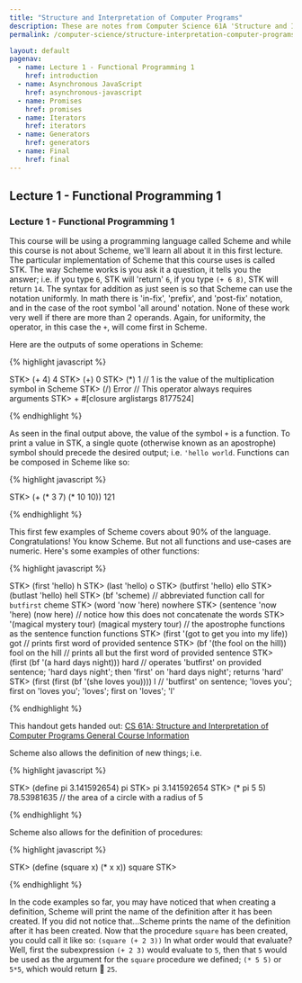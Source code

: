 ```yaml
---
title: "Structure and Interpretation of Computer Programs"
description: These are notes from Computer Science 61A 'Structure and Interpretation of Computer Programs' (SICP) lectures with Brian Harvey at UC Berkeley.
permalink: /computer-science/structure-interpretation-computer-programs

layout: default
pagenav:
  - name: Lecture 1 - Functional Programming 1
    href: introduction
  - name: Asynchronous JavaScript
    href: asynchronous-javascript
  - name: Promises
    href: promises
  - name: Iterators
    href: iterators
  - name: Generators
    href: generators
  - name: Final
    href: final
---
```


## Lecture 1 - Functional Programming 1

### Lecture 1 - Functional Programming 1

This course will be using a programming language called Scheme and while this course is not about Scheme, we'll learn all about it in this first lecture. The particular implementation of Scheme that this course uses is called STK. The way Scheme works is you ask it a question, it tells you the answer; i.e. if you type `6`, STK will 'return' `6`, if you type `(+ 6 8)`, STK will return `14`. The syntax for addition as just seen is so that Scheme can use the notation uniformly. In math there is 'in-fix', 'prefix', and 'post-fix' notation, and in the case of the root symbol 'all around' notation. None of these work very well if there are more than 2 operands. Again, for uniformity, the operator, in this case the `+`, will come first in Scheme.

Here are the outputs of some operations in Scheme:

{% highlight javascript %}

STK> (+ 4)
4
STK> (+)
0
STK> (*)
1 // 1 is the value of the multiplication symbol in Scheme
STK> (/)
Error // This operator always requires arguments
STK> +
#[closure arglistargs 8177524]

{% endhighlight %}

As seen in the final output above, the value of the symbol `+` is a function. To print a value in STK, a single quote (otherwise known as an apostrophe) symbol should precede the desired output; i.e. `'hello world`. Functions can be composed in Scheme like so:

{% highlight javascript %}

STK> (+ (* 3 7) (* 10 10))
121

{% endhighlight %}

This first few examples of Scheme covers about 90% of the language. Congratulations! You know Scheme. But not all functions and use-cases are numeric. Here's some examples of other functions:

{% highlight javascript %}

STK> (first 'hello)
h
STK> (last 'hello)
o
STK> (butfirst 'hello)
ello
STK> (butlast 'hello)
hell
STK> (bf 'scheme) // abbreviated function call for `butfirst`
cheme
STK> (word 'now 'here)
nowhere
STK> (sentence 'now 'here)
(now here) // notice how this does not concatenate the words
STK> '(magical mystery tour)
(magical mystery tour) // the apostrophe functions as the sentence function functions
STK> (first '(got to get you into my life))
got // prints first word of provided sentence
STK> (bf '(the fool on the hill))
fool on the hill // prints all but the first word of provided sentence
STK> (first (bf '(a hard days night)))
hard // operates 'butfirst' on provided sentence; 'hard days night'; then 'first' on 'hard days night'; returns 'hard'
STK> (first (first (bf '(she loves you))))
l // 'butfirst' on sentence; 'loves you'; first on 'loves you'; 'loves'; first on 'loves'; 'l'

{% endhighlight %}

This handout gets handed out: [CS 61A: Structure and Interpretation of Computer Programs General Course Information](https://people.eecs.berkeley.edu/~bh/61a-pages/first-day-handout.pdf)

Scheme also allows the definition of new things; i.e.

{% highlight javascript %}

STK> (define pi 3.141592654)
pi
STK> pi
3.141592654
STK> (* pi 5 5)
78.53981635 // the area of a circle with a radius of 5

{% endhighlight %}

Scheme also allows for the definition of procedures:

{% highlight javascript %}

STK> (define (square x)
        (* x x))
square
STK>

{% endhighlight %}

In the code examples so far, you may have noticed that when creating a definition, Scheme will print the name of the definition after it has been created. If you did not notice that...Scheme prints the name of the definition after it has been created. Now that the procedure `square` has been created, you could call it like so: `(square (+ 2 3))` In what order would that evaluate? Well, first the subexpression `(+ 2 3)` would evaluate to `5`, then that `5` would be used as the argument for the `square` procedure we defined; `(* 5 5)` or `5*5`, which would return 🥁 `25`.